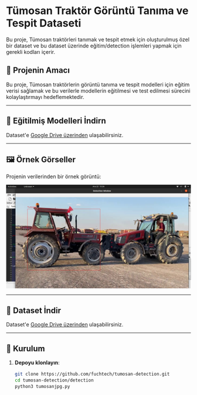 # Tümosan Traktör Görüntü Tanıma ve Tespit Dataseti

Bu proje, Tümosan traktörleri tanımak ve tespit etmek için oluşturulmuş özel bir dataset ve bu dataset üzerinde eğitim/detection işlemleri yapmak için gerekli kodları içerir.

## 🚜 Projenin Amacı
Bu proje, Tümosan traktörlerin görüntü tanıma ve tespit modelleri için eğitim verisi sağlamak ve bu verilerle modellerin eğitilmesi ve test edilmesi sürecini kolaylaştırmayı hedeflemektedir.

---

## 📂 Eğitilmiş Modelleri İndirn

Dataset'e [Google Drive üzerinden](https://drive.google.com/drive/folders/1I2aeZZrGuEEaTM_98vZrg_Ba0kgWiyOJ?usp=sharing ) ulaşabilirsiniz.


---

## 🖼️ Örnek Görseller

Projenin verilerinden bir örnek görüntü:

![Tümosan Traktör Örneği](https://github.com/fuchstech/tumosan_yolov4/blob/main/images/80955.png)

---

## 🔗 Dataset İndir
Dataset'e [Google Drive üzerinden](https://drive.google.com/drive/folders/1YSMvS3EM5o3C6KJly44ddR085ZquNEi2?usp=sharing) ulaşabilirsiniz.

---



## 🔧 Kurulum

1. **Depoyu klonlayın**:
   ```bash
   git clone https://github.com/fuchtech/tumosan-detection.git
   cd tumosan-detection/detection
   python3 tumosanjpg.py
